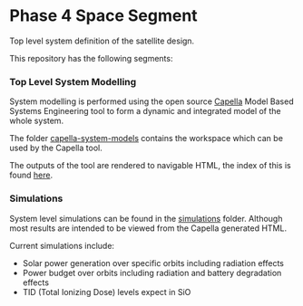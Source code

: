 # Phase 4 Space Segment

Top level system definition of the satellite design.

This repository has the following segments:

### Top Level System Modelling

System modelling is performed using the open source [Capella](https://polarsys.org/capella) Model Based Systems Engineering tool to form a dynamic and integrated model of the whole system.

The folder [capella-system-models](capella-system-models) contains the workspace which can be used by the Capella tool.

The outputs of the tool are rendered to navigable HTML, the index of this is found [here](TBD).

### Simulations

System level simulations can be found in the [simulations](simulations) folder.  Although most results are intended to be viewed from the Capella generated HTML.

Current simulations include:
- Solar power generation over specific orbits including radiation effects
- Power budget over orbits including radiation and battery degradation effects
- TID (Total Ionizing Dose) levels expect in SiO 

